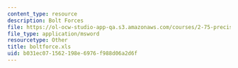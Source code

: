 ```yaml
---
content_type: resource
description: Bolt Forces
file: https://ol-ocw-studio-app-qa.s3.amazonaws.com/courses/2-75-precision-machine-design-fall-2001/b031ec071562198e6976f988d06a2d6f_boltforce.xls
file_type: application/msword
resourcetype: Other
title: boltforce.xls
uid: b031ec07-1562-198e-6976-f988d06a2d6f
---
```

